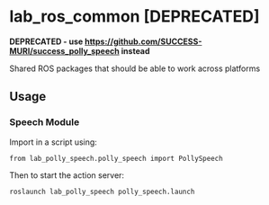 # lab_ros_common [DEPRECATED]

**DEPRECATED - use https://github.com/SUCCESS-MURI/success_polly_speech instead**

Shared ROS packages that should be able to work across platforms

## Usage

### Speech Module
Import in a script using:
```
from lab_polly_speech.polly_speech import PollySpeech
```
Then to start the action server:
```
roslaunch lab_polly_speech polly_speech.launch
```
